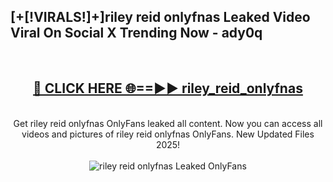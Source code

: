 <h2>[+[!VIRALS!]+]riley reid onlyfnas Leaked Video Viral On Social X Trending Now - ady0q</h2>
<br>
<div align="center">
<h2><a href="https://libra.edu.pl?riley_reid_onlyfnas" rel="nofollow">🔴 CLICK HERE 🌐==►► riley_reid_onlyfnas</a></h2>
<br>
Get riley reid onlyfnas OnlyFans leaked all content. Now you can access all videos and pictures of riley reid onlyfnas OnlyFans. New Updated Files 2025!
<br>
<br>
<a href="https://libra.edu.pl?riley_reid_onlyfnas" rel="nofollow" data-target="animated-image.originalLink"><img src="https://i.ibb.co.com/WyWwxjT/player-gif2.gif" alt="riley reid onlyfnas Leaked OnlyFans" style="max-width: 100%; display: inline-block;" data-target="animated-image.originalImage"></a>
</div>
<br>